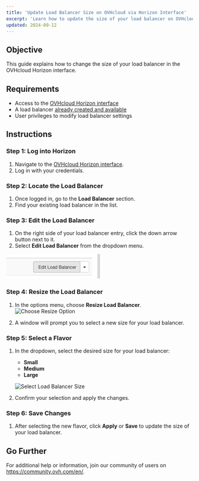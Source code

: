 ```yaml
---
title: 'Update Load Balancer Size on OVHcloud via Horizon Interface'  
excerpt: 'Learn how to update the size of your load balancer on OVHcloud using the Horizon interface.'  
updated: 2024-09-12
---
```


## Objective

This guide explains how to change the size of your load balancer in the OVHcloud Horizon interface.

## Requirements

- Access to the [OVHcloud Horizon interface](https://horizon.cloud.ovh.net/project/load_balancer)
- A load balancer [already created and available](pages/public_cloud/public_cloud_network_services/getting-started-01-create-lb-service)
- User privileges to modify load balancer settings

## Instructions

### Step 1: Log into Horizon

1. Navigate to the [OVHcloud Horizon interface](https://horizon.cloud.ovh.net/project/load_balancer).
2. Log in with your credentials.

### Step 2: Locate the Load Balancer

1. Once logged in, go to the **Load Balancer** section.
2. Find your existing load balancer in the list.

### Step 3: Edit the Load Balancer

1. On the right side of your load balancer entry, click the down arrow button next to it.
2. Select **Edit Load Balancer** from the dropdown menu.

![Edit Load Balancer Button](images/editButtonLoadBalancer.png)

### Step 4: Resize the Load Balancer

1. In the options menu, choose **Resize Load Balancer**.  
   ![Choose Resize Option](/images/ChoiceOptionLoadBalancer.png)

2. A window will prompt you to select a new size for your load balancer.

### Step 5: Select a Flavor

1. In the dropdown, select the desired size for your load balancer:
   - **Small**
   - **Medium**
   - **Large**

   ![Select Load Balancer Size](/images/sizeLoadBalancer.png)

2. Confirm your selection and apply the changes.

### Step 6: Save Changes

1. After selecting the new flavor, click **Apply** or **Save** to update the size of your load balancer.

## Go Further

For additional help or information, join our community of users on <https://community.ovh.com/en/>.
